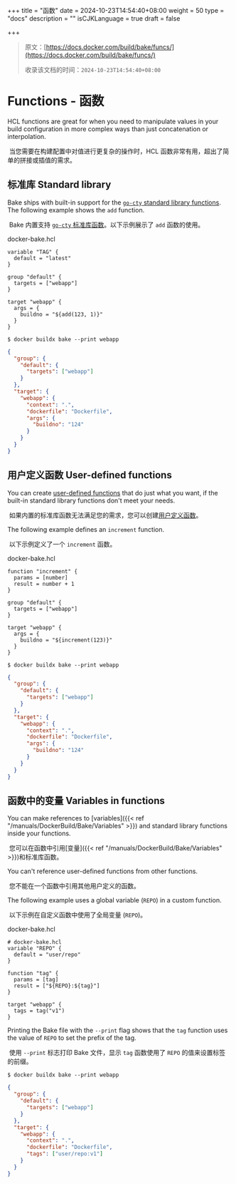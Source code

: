 +++
title = "函数"
date = 2024-10-23T14:54:40+08:00
weight = 50
type = "docs"
description = ""
isCJKLanguage = true
draft = false

+++

> 原文：[https://docs.docker.com/build/bake/funcs/](https://docs.docker.com/build/bake/funcs/)
>
> 收录该文档的时间：`2024-10-23T14:54:40+08:00`

# Functions - 函数

HCL functions are great for when you need to manipulate values in your build configuration in more complex ways than just concatenation or interpolation.

​	当您需要在构建配置中对值进行更复杂的操作时，HCL 函数非常有用，超出了简单的拼接或插值的需求。

## 标准库 Standard library

Bake ships with built-in support for the [`go-cty` standard library functions](https://github.com/zclconf/go-cty/tree/main/cty/function/stdlib). The following example shows the `add` function.

​	Bake 内置支持 [`go-cty` 标准库函数](https://github.com/zclconf/go-cty/tree/main/cty/function/stdlib)。以下示例展示了 `add` 函数的使用。

docker-bake.hcl



```hcl
variable "TAG" {
  default = "latest"
}

group "default" {
  targets = ["webapp"]
}

target "webapp" {
  args = {
    buildno = "${add(123, 1)}"
  }
}
```



```console
$ docker buildx bake --print webapp
```



```json
{
  "group": {
    "default": {
      "targets": ["webapp"]
    }
  },
  "target": {
    "webapp": {
      "context": ".",
      "dockerfile": "Dockerfile",
      "args": {
        "buildno": "124"
      }
    }
  }
}
```

## 用户定义函数 User-defined functions

You can create [user-defined functions](https://github.com/hashicorp/hcl/tree/main/ext/userfunc) that do just what you want, if the built-in standard library functions don't meet your needs.

​	如果内置的标准库函数无法满足您的需求，您可以创建[用户定义函数](https://github.com/hashicorp/hcl/tree/main/ext/userfunc)。

The following example defines an `increment` function.

​	以下示例定义了一个 `increment` 函数。

docker-bake.hcl



```hcl
function "increment" {
  params = [number]
  result = number + 1
}

group "default" {
  targets = ["webapp"]
}

target "webapp" {
  args = {
    buildno = "${increment(123)}"
  }
}
```



```console
$ docker buildx bake --print webapp
```



```json
{
  "group": {
    "default": {
      "targets": ["webapp"]
    }
  },
  "target": {
    "webapp": {
      "context": ".",
      "dockerfile": "Dockerfile",
      "args": {
        "buildno": "124"
      }
    }
  }
}
```

## 函数中的变量 Variables in functions

You can make references to [variables]({{< ref "/manuals/DockerBuild/Bake/Variables" >}}) and standard library functions inside your functions.

​	您可以在函数中引用[变量]({{< ref "/manuals/DockerBuild/Bake/Variables" >}})和标准库函数。

You can't reference user-defined functions from other functions.

​	您不能在一个函数中引用其他用户定义的函数。

The following example uses a global variable (`REPO`) in a custom function.

​	以下示例在自定义函数中使用了全局变量 (`REPO`)。

docker-bake.hcl



```hcl
# docker-bake.hcl
variable "REPO" {
  default = "user/repo"
}

function "tag" {
  params = [tag]
  result = ["${REPO}:${tag}"]
}

target "webapp" {
  tags = tag("v1")
}
```

Printing the Bake file with the `--print` flag shows that the `tag` function uses the value of `REPO` to set the prefix of the tag.

​	使用 `--print` 标志打印 Bake 文件，显示 `tag` 函数使用了 `REPO` 的值来设置标签的前缀。



```console
$ docker buildx bake --print webapp
```



```json
{
  "group": {
    "default": {
      "targets": ["webapp"]
    }
  },
  "target": {
    "webapp": {
      "context": ".",
      "dockerfile": "Dockerfile",
      "tags": ["user/repo:v1"]
    }
  }
}
```
